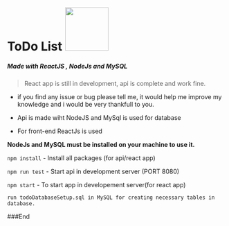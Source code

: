 # ToDo List [<img src="https://upload.wikimedia.org/wikipedia/commons/thumb/5/5d/GNOME_Todo_icon_2019.svg/1200px-GNOME_Todo_icon_2019.svg.png" width="100"/>](image.png)
##### Made with ReactJS , NodeJs and MySQL


> React app is still in development, api is complete and work fine.
- if you find any issue or bug please tell me, it would help me improve my knowledge and i would be very thankfull to you.

- Api is made wiht NodeJS and MySql is used for database
- For front-end ReactJs is used

**NodeJs and MySQL  must be installed on your machine to use it.**

`npm install` - Install all packages (for api/react app)

`npm run test` - Start api in development server (PORT 8080)

`npm start` - To start app in developement server(for react app)

`run todoDatabaseSetup.sql in MySQL for creating necessary tables in database.`

###End
